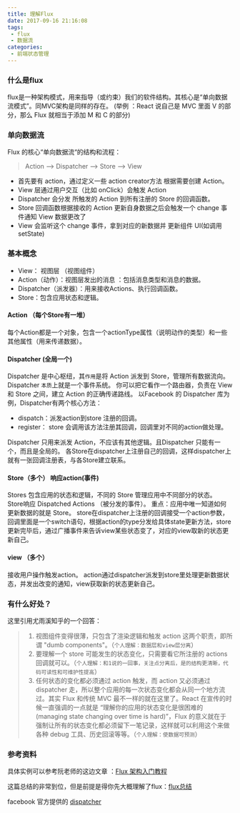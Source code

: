 ```yaml
---
title: 理解Flux
date: 2017-09-16 21:16:08
tags:
 - flux
 - 数据流
categories: 
 - 前端状态管理
---
```


### 什么是flux
flux是一种架构模式，用来指导（或约束）我们的软件结构。其核心是“单向数据流模式”。同MVC架构是同样的存在。
(举例 ：React 说自己是 MVC 里面 V 的部分，那么 Flux 就相当于添加 M 和 C 的部分)

### 单向数据流
Flux 的核心“单向数据流“的结构和流程：


>   Action --> Dispatcher --> Store --> View

<!-- more -->

* 首先要有 action，通过定义一些 action creator方法 根据需要创建 Action。
* View 层通过用户交互（比如 onClick）会触发 Action
* Dispatcher 会分发 所触发的 Action 到所有注册的 Store 的回调函数。
* Store 回调函数根据接收的 Action 更新自身数据之后会触发一个 change 事件通知 View 数据更改了
* View 会监听这个 change 事件，拿到对应的新数据并 更新组件 UI(如调用 setState)


### 基本概念

* View： 视图层 （视图组件）
* Action（动作）：视图层发出的消息 ：包括消息类型和消息的数据。
* Dispatcher（派发器）：用来接收Actions、执行回调函数。
* Store：包含应用状态和逻辑。

#### Action （每个Store有一堆）

每个Action都是一个对象，包含一个actionType属性（说明动作的类型）和一些其他属性（用来传递数据）。



#### Dispatcher (全局一个)
Dispatcher 是中心枢纽，其`作用`是将 Action 派发到 Store，管理所有数据流向。Dispatcher `本质`上就是一个事件系统。
你可以把它看作一个路由器，负责在 View 和 Store 之间，建立 Action 的正确传递路线。
以Facebook 的 Dispatcher 库为例，Dispatcher有两个核心方法：

*  dispatch：派发action到store 注册的回调。
*  register： store 会调用该方法注册其回调，回调里对不同的action做处理。

Dispatcher 只用来派发 Action，不应该有其他逻辑。且Dispatcher 只能有一个，而且是全局的。
各Store在dispatcher上注册自己的回调，这样dispatcher上就有一张回调注册表，与各Store建立联系。


#### Store（多个） 响应action(事件)
Stores 包含应用的状态和逻辑，不同的 Store 管理应用中不同部分的状态。
Store响应 Dispatched Actions （被分发的事件）。
重点：应用中唯一知道如何更新数据的就是 Store。
store在dispatcher上注册的回调接受一个action参数，回调里面是一个switch语句，根据action的type分发给具体state更新方法，store更新完毕后，通过广播事件来告诉view某些状态变了，对应的view取新的状态更新自己。


#### view （多个）

接收用户操作触发action。 action通过dispatcher派发到store里处理更新数据状态，并发出改变的通知，view获取新的状态更新自己。



### 有什么好处？

这里引用尤雨溪知乎的一个回答：

> 1. 视图组件变得很薄，只包含了渲染逻辑和触发 action 这两个职责，即所谓 "dumb components"。（`个人理解：数据层和view层分离`）
> 2. 要理解一个 store 可能发生的状态变化，只需要看它所注册的 actions 回调就可以。（`个人理解：和1说的一回事，关注点分离后，是的结构更清晰，代码可读性和可维护性提高`）
> 3. 任何状态的变化都必须通过 action 触发，而 action 又必须通过 dispatcher 走，所以整个应用的每一次状态变化都会从同一个地方流过。其实 Flux 和传统 MVC 最不一样的就在这里了。React 在宣传的时候一直强调的一点就是 “理解你的应用的状态变化是很困难的 (managing state changing over time is hard)”，Flux 的意义就在于强制让所有的状态变化都必须留下一笔记录，这样就可以利用这个来做各种 debug 工具、历史回滚等等。（`个人理解：使数据可预测`）



### 参考资料
具体实例可以参考阮老师的这边文章 ：[Flux 架构入门教程](http://www.ruanyifeng.com/blog/2016/01/flux.html)

这篇总结的非常到位，但是前提是得你先大概理解了flux：[flux总结](http://www.ayqy.net/blog/flux/)

facebook 官方提供的 [dispatcher](https://github.com/facebook/flux/blob/master/src/Dispatcher.js)





